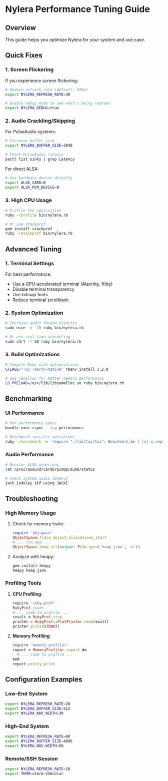 # Nylera Performance Tuning Guide

## Overview

This guide helps you optimize Nylera for your system and use case.

## Quick Fixes

### 1. Screen Flickering
If you experience screen flickering:

```bash
# Reduce refresh rate (default: 50Hz)
export NYLERA_REFRESH_RATE=30

# Enable debug mode to see what's being redrawn
export NYLERA_DEBUG=true
```

### 2. Audio Crackling/Skipping

For PulseAudio systems:
```bash
# Increase buffer size
export NYLERA_BUFFER_SIZE=2048

# Check PulseAudio latency
pactl list sinks | grep Latency
```

For direct ALSA:
```bash
# Use hardware device directly
export ALSA_CARD=0
export ALSA_PCM_DEVICE=0
```

### 3. High CPU Usage

```bash
# Profile the application
ruby -rprofile bin/nylera.rb

# Or use stackprof
gem install stackprof
ruby -rstackprof bin/nylera.rb
```

## Advanced Tuning

### 1. Terminal Settings

For best performance:
- Use a GPU-accelerated terminal (Alacritty, Kitty)
- Disable terminal transparency
- Use bitmap fonts
- Reduce terminal scrollback

### 2. System Optimization

```bash
# Increase audio thread priority
sudo nice -n -10 ruby bin/nylera.rb

# Or use real-time scheduling
sudo chrt -f 50 ruby bin/nylera.rb
```

### 3. Build Optimizations

```bash
# Compile Ruby with optimizations
CFLAGS="-O3 -march=native" rbenv install 3.2.0

# Use jemalloc for better memory performance
LD_PRELOAD=/usr/lib/libjemalloc.so ruby bin/nylera.rb
```

## Benchmarking

### UI Performance
```bash
# Run performance specs
bundle exec rspec --tag performance

# Benchmark specific operations
ruby -rbenchmark -e 'require "./lib/tui/tui"; Benchmark.bm { |x| x.report { 1000.times { ... } } }'
```

### Audio Performance
```bash
# Monitor ALSA underruns
cat /proc/asound/card0/pcm0p/sub0/status

# Check system audio latency
jack_iodelay (if using JACK)
```

## Troubleshooting

### High Memory Usage
1. Check for memory leaks:
   ```ruby
   require 'objspace'
   ObjectSpace.trace_object_allocations_start
   # ... run app ...
   ObjectSpace.dump_all(output: File.open('heap.json', 'w'))
   ```

2. Analyze with heapy:
   ```bash
   gem install heapy
   heapy heap.json
   ```

### Profiling Tools

1. **CPU Profiling**:
   ```ruby
   require 'ruby-prof'
   RubyProf.start
   # ... code to profile ...
   result = RubyProf.stop
   printer = RubyProf::FlatPrinter.new(result)
   printer.print(STDOUT)
   ```

2. **Memory Profiling**:
   ```ruby
   require 'memory_profiler'
   report = MemoryProfiler.report do
     # ... code to profile ...
   end
   report.pretty_print
   ```

## Configuration Examples

### Low-End System
```bash
export NYLERA_REFRESH_RATE=20
export NYLERA_BUFFER_SIZE=512
export NYLERA_NAV_WIDTH=30
```

### High-End System
```bash
export NYLERA_REFRESH_RATE=60
export NYLERA_BUFFER_SIZE=4096
export NYLERA_NAV_WIDTH=50
```

### Remote/SSH Session
```bash
export NYLERA_REFRESH_RATE=10
export TERM=xterm-256color
```
